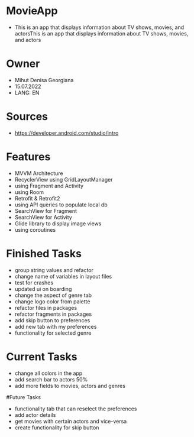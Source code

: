 # MovieApp
- This is an app that displays information about TV shows, movies, and actorsThis is an app that displays information about TV shows, movies, and actors

# Owner
- Mihut Denisa Georgiana
- 15.07.2022
- LANG: EN

# Sources
- https://developer.android.com/studio/intro

# Features
- MVVM Architecture
- RecyclerView using GridLayoutManager
- using Fragment and Activity
- using Room
- Retrofit & Retrofit2
- using API queries to populate local db
- SearchView for Fragment
- SearchView for Activity
- Glide library to display image views
- using coroutines

# Finished Tasks
- group string values and refactor
- change name of variables in layout files
- test for crashes 
- updated ui on boarding
- change the aspect of genre tab
- change logo color from palette
- refactor files in packages
- refactor fragments in packages
- add skip button to preferences
- add new tab with my preferences
- functionality for selected genre

# Current Tasks
- change all colors in the app
- add search bar to actors 50%
- add more fields to movies, actors and genres

#Future Tasks
- functionality tab that can reselect the preferences
- add actor details
- get movies with certain actors and vice-versa
- create functionality for skip button

